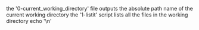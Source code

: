 the '0-current_working_directory' file outputs the absolute path name of the current working directory
the '1-listit' script lists all the files in the working directory
echo '\n'
